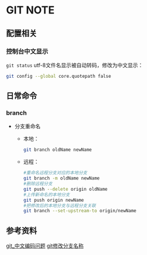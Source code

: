 # GIT NOTE

## 配置相关

### 控制台中文显示

`git status` utf-8文件名显示被自动转码，修改为中文显示：

```sh
git config --global core.quotepath false
```

## 日常命令

### branch

- 分支重命名
  - 本地：

    ```sh
    git branch oldName newName
    ```

  - 远程：

    ```sh
    #重命名远程分支对应的本地分支
    git branch -m oldName newName
    #删除远程分支
    git push --delete origin oldName
    #上传新命名的本地分支
    git push origin newName
    #把修改后的本地分支与远程分支关联
    git branch --set-upstream-to origin/newName
    ```

## 参考资料

[git_中文编码问题](https://blog.csdn.net/qq_36209121/article/details/92798446)
[git修改分支名称](https://www.jianshu.com/p/cc740394faf5)